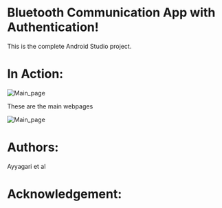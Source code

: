 # Bluetooth Communication App with Authentication!

This is the complete Android Studio project.  

# In Action:
![Main_page](cd2.png)

These are the main webpages

![Main_page](cd1.png)

# Authors:
Ayyagari et al

# Acknowledgement:
    
 
